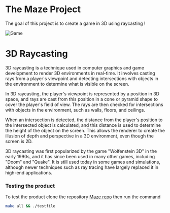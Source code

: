 # The Maze Project 

The goal of this project is to create a game in 3D using raycasting !

![Game](./assets/img1.gif)

# 3D Raycasting
3D raycasting is a technique used in computer graphics and game development to render 3D environments in real-time. It involves casting rays from a player's viewpoint and detecting intersections with objects in the environment to determine what is visible on the screen.

In 3D raycasting, the player's viewpoint is represented by a position in 3D space, and rays are cast from this position in a cone or pyramid shape to cover the player's field of view. The rays are then checked for intersections with objects in the environment, such as walls, floors, and ceilings.

When an intersection is detected, the distance from the player's position to the intersected object is calculated, and this distance is used to determine the height of the object on the screen. This allows the renderer to create the illusion of depth and perspective in a 3D environment, even though the screen is 2D.

3D raycasting was first popularized by the game "Wolfenstein 3D" in the early 1990s, and it has since been used in many other games, including "Doom" and "Quake". It is still used today in some games and simulations, although newer techniques such as ray tracing have largely replaced it in high-end applications.


### Testing the product

To test the product clone the repository [Maze repo](https://github.com/warimap/maze-project)
then run the command 

```bash
make all && ./testfile
```
